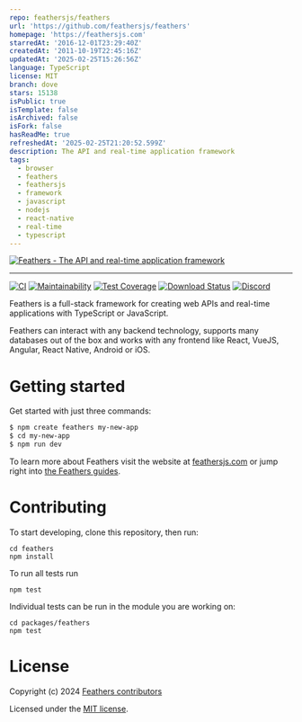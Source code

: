 ```yaml
---
repo: feathersjs/feathers
url: 'https://github.com/feathersjs/feathers'
homepage: 'https://feathersjs.com'
starredAt: '2016-12-01T23:29:40Z'
createdAt: '2011-10-19T22:45:16Z'
updatedAt: '2025-02-25T15:26:56Z'
language: TypeScript
license: MIT
branch: dove
stars: 15138
isPublic: true
isTemplate: false
isArchived: false
isFork: false
hasReadMe: true
refreshedAt: '2025-02-25T21:20:52.599Z'
description: The API and real-time application framework
tags:
  - browser
  - feathers
  - feathersjs
  - framework
  - javascript
  - nodejs
  - react-native
  - real-time
  - typescript
---
```


<a href="https://feathersjs.com" title="FeathersJS">
  <img src="https://feathersjs.com/og.png" alt="Feathers - The API and real-time application framework">
</a>

---

[![CI](https://github.com/feathersjs/feathers/workflows/CI/badge.svg)](https://github.com/feathersjs/feathers/actions?query=workflow%3ACI)
[![Maintainability](https://api.codeclimate.com/v1/badges/cb5ec42a2d0cc1a47a02/maintainability)](https://codeclimate.com/github/feathersjs/feathers/maintainability)
[![Test Coverage](https://api.codeclimate.com/v1/badges/cb5ec42a2d0cc1a47a02/test_coverage)](https://codeclimate.com/github/feathersjs/feathers/test_coverage)
[![Download Status](https://img.shields.io/npm/dm/@feathersjs/feathers.svg?style=flat-square)](https://www.npmjs.com/package/@feathersjs/feathers)
[![Discord](https://badgen.net/badge/icon/discord?icon=discord&label)](https://discord.gg/qa8kez8QBx)

Feathers is a full-stack framework for creating web APIs and real-time applications with TypeScript or JavaScript.

Feathers can interact with any backend technology, supports many databases out of the box and works with any frontend like React, VueJS, Angular, React Native, Android or iOS.

# Getting started

Get started with just three commands:

```bash
$ npm create feathers my-new-app
$ cd my-new-app
$ npm run dev
```

To learn more about Feathers visit the website at [feathersjs.com](http://feathersjs.com) or jump right into [the Feathers guides](https://feathersjs.com/guides/).

# Contributing

To start developing, clone this repository, then run:

```
cd feathers
npm install
```

To run all tests run

```
npm test
```

Individual tests can be run in the module you are working on:

```
cd packages/feathers
npm test
```

# License

Copyright (c) 2024 [Feathers contributors](https://github.com/feathersjs/feathers/graphs/contributors)

Licensed under the [MIT license](LICENSE).
